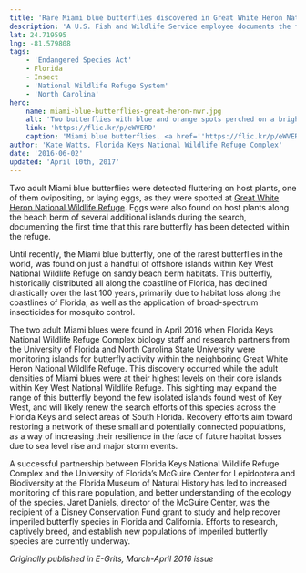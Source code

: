 ```yaml
---
title: 'Rare Miami blue butterflies discovered in Great White Heron National Wildlife Refuge'
description: 'A U.S. Fish and Wildlife Service employee documents the first sightings of rare, endangered butterflies on a refuge in Florida.'
lat: 24.719595
lng: -81.579808
tags:
    - 'Endangered Species Act'
    - Florida
    - Insect
    - 'National Wildlife Refuge System'
    - 'North Carolina'
hero:
    name: miami-blue-butterflies-great-heron-nwr.jpg
    alt: 'Two butterflies with blue and orange spots perched on a bright red flower covered in pollen.'
    link: 'https://flic.kr/p/eWVERD'
    caption: 'Miami blue butterflies. <a href=''https://flic.kr/p/eWVERD''>Photo</a> by <a href=''https://www.flickr.com/photos/theactionitems/''>Mark Yokoyama</a>, <a href="https://creativecommons.org/licenses/by-nc-nd/2.0/">CC BY-NC-ND 2.0</a>.'
author: 'Kate Watts, Florida Keys National Wildlife Refuge Complex'
date: '2016-06-02'
updated: 'April 10th, 2017'
---
```


Two adult Miami blue butterflies were detected fluttering on host plants, one of them ovipositing, or laying eggs, as they were spotted at [Great White Heron National Wildlife Refuge](https://www.fws.gov/refuge/great_white_heron/). Eggs were also found on host plants along the beach berm of several additional islands during the search, documenting the first time that this rare butterfly has been detected within the refuge.

Until recently, the Miami blue butterfly, one of the rarest butterflies in the world, was found on just a handful of offshore islands within Key West National Wildlife Refuge on sandy beach berm habitats. This butterfly, historically distributed all along the coastline of Florida, has declined drastically over the last 100 years, primarily due to habitat loss along the coastlines of Florida, as well as the application of broad-spectrum insecticides for mosquito control.

The two adult Miami blues were found in April 2016 when Florida Keys National Wildlife Refuge Complex biology staff and research partners from the University of Florida and North Carolina State University were monitoring islands for butterfly activity within the neighboring Great White Heron National Wildlife Refuge.  This discovery occurred while the adult densities of Miami blues were at their highest levels on their core islands within Key West National Wildlife Refuge.  This sighting may expand the range of this butterfly beyond the few isolated islands found west of Key West, and will likely renew the search efforts of this species across the Florida Keys and select areas of South Florida.  Recovery efforts aim toward restoring a network of these small and potentially connected populations, as a way of increasing their resilience in the face of future habitat losses due to sea level rise and major storm events.

A successful partnership between Florida Keys National Wildlife Refuge Complex and the University of Florida’s McGuire Center for Lepidoptera and Biodiversity at the Florida Museum of Natural History has led to  increased monitoring of this rare population, and better understanding of the ecology of the species. Jaret Daniels, director of the McGuire Center, was the recipient of a Disney Conservation Fund grant to study and help recover imperiled butterfly species in Florida and California. Efforts to research, captively breed, and establish new populations of imperiled butterfly species are currently underway.

*Originally published in E-Grits, March-April 2016 issue*
